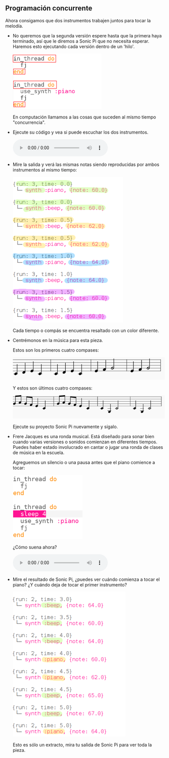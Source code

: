 ## Programación concurrente

Ahora consigamos que dos instrumentos trabajen juntos para tocar la melodía.

+ No queremos que la segunda versión espere hasta que la primera haya terminado, así que le diremos a Sonic Pi que no necesita esperar. Haremos esto ejecutando cada versión dentro de un 'hilo'.
    
    ![captura de pantalla](images/round-thread.png)
    
    En computación llamamos a las cosas que suceden al mismo tiempo "concurrencia".

+ Ejecute su código y vea si puede escuchar los dos instrumentos.
    
    <div id="audio-preview" class="pdf-hidden">
    <audio controls preload> 
       <source src="resources/frerejacques2.mp3" type="audio/mpeg"> Tu navegador no tiene soporte para el elemento de <code>audio</code>. 
    </audio>
    </div>
+ Mire la salida y verá las mismas notas siendo reproducidas por ambos instrumentos al mismo tiempo:
    
    ![captura de pantalla](images/round-conc-output.png)
    
    Cada tiempo o compás se encuentra resaltado con un color diferente.

+ Centrémonos en la música para esta pieza.
    
    Estos son los primeros cuatro compases:
    
    ![captura de pantalla](images/round-music1.png)
    
    Y estos son últimos cuatro compases:
    
    ![captura de pantalla](images/round-music2.png)
    
    Ejecute su proyecto Sonic Pi nuevamente y sígalo.

+ Frere Jacques es una ronda musical. Está diseñado para sonar bien cuando varias versiones o sonidos comienzan en diferentes tiempos. Puedes haber estado involucrado en cantar o jugar una ronda de clases de música en la escuela.
    
    Agreguemos un silencio o una pausa antes que el piano comience a tocar:
    
    ![captura de pantalla](images/round-sleep.png)
    
    ¿Cómo suena ahora?
    
    <div id="audio-preview" class="pdf-hidden">
    <audio controls preload> 
       <source src="resources/frerejacques3.mp3" type="audio/mpeg"> Tu navegador no tiene soporte para el elemento de <code>audio</code>. 
    </audio>
    </div>
+ Mire el resultado de Sonic Pi, ¿puedes ver cuándo comienza a tocar el piano? ¿Y cuándo deja de tocar el primer instrumento?
    
    ![captura de pantalla](images/round-conc-output2.png)
    
    Esto es sólo un extracto, mira tu salida de Sonic Pi para ver toda la pieza.
